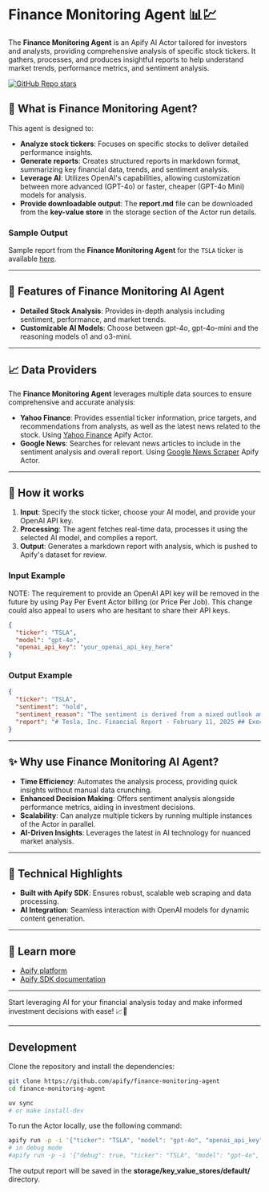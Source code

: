 # Finance Monitoring Agent 📊💹

The **Finance Monitoring Agent** is an Apify AI Actor tailored for investors and analysts, providing comprehensive analysis of specific stock tickers. It gathers, processes, and produces insightful reports to help understand market trends, performance metrics, and sentiment analysis.

[![GitHub Repo stars](https://img.shields.io/github/stars/apify/actor-finance-monitoring-agent)](https://github.com/apify/actor-finance-monitoring-agent/stargazers)

## 🌟 What is Finance Monitoring Agent?

This agent is designed to:

- **Analyze stock tickers**: Focuses on specific stocks to deliver detailed performance insights.
- **Generate reports**: Creates structured reports in markdown format, summarizing key financial data, trends, and sentiment analysis.
- **Leverage AI**: Utilizes OpenAI's capabilities, allowing customization between more advanced (GPT-4o) or faster, cheaper (GPT-4o Mini) models for analysis.
- **Provide downloadable output**: The **report.md** file can be downloaded from the **key-value store** in the storage section of the Actor run details.

### Sample Output

Sample report from the **Finance Monitoring Agent** for the `TSLA` ticker is available [here](docs/report.md).

---

## 🎯 Features of Finance Monitoring AI Agent

- **Detailed Stock Analysis**: Provides in-depth analysis including sentiment, performance, and market trends.
- **Customizable AI Models**: Choose between gpt-4o, gpt-4o-mini and the reasoning models o1 and o3-mini.

---

## 📈 Data Providers

The **Finance Monitoring Agent** leverages multiple data sources to ensure comprehensive and accurate analysis:

- **Yahoo Finance**: Provides essential ticker information, price targets, and recommendations from analysts, as well as the latest news related to the stock. Using [Yahoo Finance](https://apify.com/canadesk/yahoo-finance) Apify Actor.
- **Google News**: Searches for relevant news articles to include in the sentiment analysis and overall report. Using [Google News Scraper](https://apify.com/lhotanova/google-news-scraper) Apify Actor.

---

## 🚀 How it works

1. **Input**: Specify the stock ticker, choose your AI model, and provide your OpenAI API key.
2. **Processing**: The agent fetches real-time data, processes it using the selected AI model, and compiles a report.
3. **Output**: Generates a markdown report with analysis, which is pushed to Apify's dataset for review.

### Input Example

NOTE: The requirement to provide an OpenAI API key will be removed in the future by using Pay Per Event Actor billing (or Price Per Job). This change could also appeal to users who are hesitant to share their API keys.

```json
{
  "ticker": "TSLA",
  "model": "gpt-4o",
  "openai_api_key": "your_openai_api_key_here"
}
```

### Output Example
```json
{
  "ticker": "TSLA",
  "sentiment": "hold",
  "sentiment_reason": "The sentiment is derived from a mixed outlook among analysts...",
  "report": "# Tesla, Inc. Financial Report - February 11, 2025 ## Executive Summary Tesla, Inc., under the leadership of Elon Musk, continues to be a significant player in the electric vehicle and clean energy sectors..."
}
```

---

## ✨ Why use Finance Monitoring AI Agent?

- **Time Efficiency**: Automates the analysis process, providing quick insights without manual data crunching.
- **Enhanced Decision Making**: Offers sentiment analysis alongside performance metrics, aiding in investment decisions.
- **Scalability**: Can analyze multiple tickers by running multiple instances of the Actor in parallel.
- **AI-Driven Insights**: Leverages the latest in AI technology for nuanced market analysis.

---

## 🔧 Technical Highlights

- **Built with Apify SDK**: Ensures robust, scalable web scraping and data processing.
- **AI Integration**: Seamless interaction with OpenAI models for dynamic content generation.

---

## 📖 Learn more

- [Apify platform](https://apify.com)
- [Apify SDK documentation](https://docs.apify.com/sdk/python)

---

Start leveraging AI for your financial analysis today and make informed investment decisions with ease! 📈🤖

---

## Development

Clone the repository and install the dependencies:

```bash
git clone https://github.com/apify/finance-monitoring-agent
cd finance-monitoring-agent

uv sync
# or make install-dev
```

To run the Actor locally, use the following command:

```bash
apify run -p -i '{"ticker": "TSLA", "model": "gpt-4o", "openai_api_key": "your_openai_api_key_here"}'
# in debug mode
#apify run -p -i '{"debug": true, "ticker": "TSLA", "model": "gpt-4o", "openai_api_key": "your_openai_api_key_here"}'
```

The output report will be saved in the **storage/key_value_stores/default/** directory.

